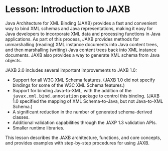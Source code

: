 
# Lesson: Introduction to JAXB

Java Architecture for XML Binding (JAXB) provides a fast and convenient way to bind XML schemas and Java representations, making it easy for Java developers to incorporate XML data and processing functions in Java applications. As part of this process, JAXB provides methods for unmarshalling (reading) XML instance documents into Java content trees, 
and then marshalling (writing) Java content trees back into XML instance documents. JAXB also provides a way to generate XML schema from Java objects.

JAXB 2.0 includes several important improvements to JAXB 1.0:

- Support for all W3C XML Schema features. (JAXB 1.0 did not specify bindings for some of the W3C XML Schema features.)
- Support for binding Java-to-XML, with the addition of the 	<tt>javax.xml.bind.annotation</tt> package to control this  binding. (JAXB 1.0 specified the mapping of XML Schema-to-Java, but not Java-to-XML Schema.)
- A significant reduction in the number of generated schema-derived classes.
- Additional validation capabilities through the JAXP 1.3 validation APIs.
- Smaller runtime libraries.

This lesson describes the JAXB architecture, functions, and core
concepts, and provides examples with step-by-step procedures for
using JAXB.
